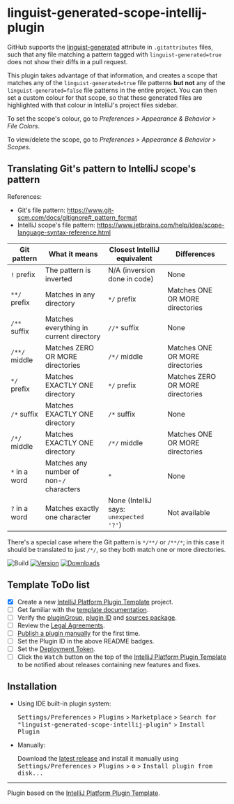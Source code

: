 # linguist-generated-scope-intellij-plugin

<!-- Plugin description -->

GitHub supports the <a href="https://docs.github.com/en/repositories/working-with-files/managing-files/customizing-how-changed-files-appear-on-github">linguist-generated</a>
attribute in `.gitattributes` files, such that any file matching a pattern tagged with `linguist-generated=true`
does not show their diffs in a pull request.

This plugin takes advantage of that information, and creates a scope that matches any of the `linguist-generated=true`
file patterns **but not** any of the `linguist-generated=false` file patterns in the entire project.
You can then set a custom colour for that scope, so that these generated files are highlighted with that colour in IntelliJ's project files sidebar.

To set the scope's colour, go to _Preferences > Appearance & Behavior > File Colors_.

To view/delete the scope, go to _Preferences > Appearance & Behavior > Scopes_.
<!-- Plugin description end -->

## Translating Git's pattern to IntelliJ scope's pattern
References:
* Git's file pattern: https://www.git-scm.com/docs/gitignore#_pattern_format
* IntelliJ scope's file pattern: https://www.jetbrains.com/help/idea/scope-language-syntax-reference.html

| Git pattern   | What it means                            | Closest IntelliJ equivalent             | Differences                      |
|---------------|------------------------------------------|-----------------------------------------|----------------------------------|
| `!` prefix    | The pattern is inverted                  | N/A (inversion done in code)            | None                             |
| `**/` prefix  | Matches in any directory                 | `*/` prefix                             | Matches ONE OR MORE directories  |
| `/**` suffix  | Matches everything in current directory  | `//*` suffix                            | None                             |
| `/**/` middle | Matches ZERO OR MORE directories         | `/*/` middle                            | Matches ONE OR MORE directories  |
| `*/` prefix   | Matches EXACTLY ONE directory            | `*/` prefix                             | Matches ZERO OR MORE directories |
| `/*` suffix   | Matches EXACTLY ONE directory            | `/*` suffix                             | None                             |
| `/*/` middle  | Matches EXACTLY ONE directory            | `/*/` middle                            | Matches ONE OR MORE directories  |
| `*` in a word | Matches any number of non-`/` characters | `*`                                     | None                             |
| `?` in a word | Matches exactly one character            | None (IntelliJ says: `unexpected '?'`)  | Not available                    |

There's a special case where the Git pattern is `*/**/` or `/**/*`; in this case it should be translated to just `/*/`, so they both match one or more directories.

![Build](https://github.com/IanvsPoplicola/linguist-generated-scope-intellij-plugin/workflows/Build/badge.svg)
[![Version](https://img.shields.io/jetbrains/plugin/v/PLUGIN_ID.svg)](https://plugins.jetbrains.com/plugin/PLUGIN_ID)
[![Downloads](https://img.shields.io/jetbrains/plugin/d/PLUGIN_ID.svg)](https://plugins.jetbrains.com/plugin/PLUGIN_ID)

## Template ToDo list
- [x] Create a new [IntelliJ Platform Plugin Template][template] project.
- [ ] Get familiar with the [template documentation][template].
- [ ] Verify the [pluginGroup](./gradle.properties), [plugin ID](./src/main/resources/META-INF/plugin.xml) and [sources package](./src/main/kotlin).
- [ ] Review the [Legal Agreements](https://plugins.jetbrains.com/docs/marketplace/legal-agreements.html).
- [ ] [Publish a plugin manually](https://plugins.jetbrains.com/docs/intellij/publishing-plugin.html?from=IJPluginTemplate) for the first time.
- [ ] Set the Plugin ID in the above README badges.
- [ ] Set the [Deployment Token](https://plugins.jetbrains.com/docs/marketplace/plugin-upload.html).
- [ ] Click the <kbd>Watch</kbd> button on the top of the [IntelliJ Platform Plugin Template][template] to be notified about releases containing new features and fixes.

## Installation

- Using IDE built-in plugin system:
  
  <kbd>Settings/Preferences</kbd> > <kbd>Plugins</kbd> > <kbd>Marketplace</kbd> > <kbd>Search for "linguist-generated-scope-intellij-plugin"</kbd> >
  <kbd>Install Plugin</kbd>
  
- Manually:

  Download the [latest release](https://github.com/IanvsPoplicola/linguist-generated-scope-intellij-plugin/releases/latest) and install it manually using
  <kbd>Settings/Preferences</kbd> > <kbd>Plugins</kbd> > <kbd>⚙️</kbd> > <kbd>Install plugin from disk...</kbd>


---
Plugin based on the [IntelliJ Platform Plugin Template][template].

[template]: https://github.com/JetBrains/intellij-platform-plugin-template
